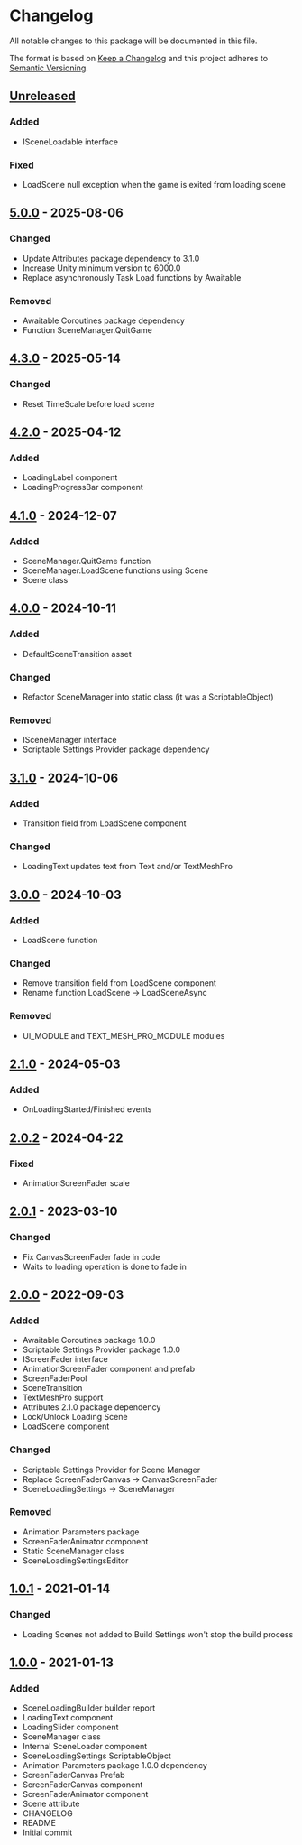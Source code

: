 # Changelog
All notable changes to this package will be documented in this file.

The format is based on [Keep a Changelog](http://keepachangelog.com/en/1.0.0/)
and this project adheres to [Semantic Versioning](http://semver.org/spec/v2.0.0.html).

## [Unreleased]
### Added
- ISceneLoadable interface

### Fixed
- LoadScene null exception when the game is exited from loading scene

## [5.0.0] - 2025-08-06
### Changed
- Update Attributes package dependency to 3.1.0
- Increase Unity minimum version to 6000.0
- Replace asynchronously Task Load functions by Awaitable

### Removed
- Awaitable Coroutines package dependency
- Function SceneManager.QuitGame

## [4.3.0] - 2025-05-14
### Changed
- Reset TimeScale before load scene

## [4.2.0] - 2025-04-12
### Added
- LoadingLabel component
- LoadingProgressBar component

## [4.1.0] - 2024-12-07
### Added
- SceneManager.QuitGame function
- SceneManager.LoadScene functions using Scene
- Scene class

## [4.0.0] - 2024-10-11
### Added
- DefaultSceneTransition asset

### Changed
- Refactor SceneManager into static class (it was a ScriptableObject)

### Removed
- ISceneManager interface
- Scriptable Settings Provider package dependency

## [3.1.0] - 2024-10-06
### Added
- Transition field from LoadScene component

### Changed
- LoadingText updates text from Text and/or TextMeshPro

## [3.0.0] - 2024-10-03
### Added
- LoadScene function

### Changed
- Remove transition field from LoadScene component
- Rename function LoadScene -> LoadSceneAsync

### Removed
- UI_MODULE and TEXT_MESH_PRO_MODULE modules

## [2.1.0] - 2024-05-03
### Added
- OnLoadingStarted/Finished events

## [2.0.2] - 2024-04-22
### Fixed
- AnimationScreenFader scale

## [2.0.1] - 2023-03-10
### Changed
- Fix CanvasScreenFader fade in code
- Waits to loading operation is done to fade in

## [2.0.0] - 2022-09-03
### Added
- Awaitable Coroutines package 1.0.0
- Scriptable Settings Provider package 1.0.0
- IScreenFader interface
- AnimationScreenFader component and prefab
- ScreenFaderPool
- SceneTransition
- TextMeshPro support
- Attributes 2.1.0 package dependency
- Lock/Unlock Loading Scene
- LoadScene component

### Changed
- Scriptable Settings Provider for Scene Manager 
- Replace ScreenFaderCanvas -> CanvasScreenFader
- SceneLoadingSettings -> SceneManager

### Removed
- Animation Parameters package
- ScreenFaderAnimator component
- Static SceneManager class
- SceneLoadingSettingsEditor

## [1.0.1] - 2021-01-14
### Changed
- Loading Scenes not added to Build Settings won't stop the build process

## [1.0.0] - 2021-01-13
### Added
- SceneLoadingBuilder builder report
- LoadingText component
- LoadingSlider component
- SceneManager class
- Internal SceneLoader component
- SceneLoadingSettings ScriptableObject
- Animation Parameters package 1.0.0 dependency
- ScreenFaderCanvas Prefab
- ScreenFaderCanvas component
- ScreenFaderAnimator component
- Scene attribute
- CHANGELOG
- README
- Initial commit

[Unreleased]: https://github.com/HyagoOliveira/SceneManagement/compare/5.0.0...main
[5.0.0]: https://github.com/HyagoOliveira/SceneManagement/tree/4.3.0/
[4.3.0]: https://github.com/HyagoOliveira/SceneManagement/tree/4.3.0/
[4.2.0]: https://github.com/HyagoOliveira/SceneManagement/tree/4.2.0/
[4.1.0]: https://github.com/HyagoOliveira/SceneManagement/tree/4.1.0/
[4.0.0]: https://github.com/HyagoOliveira/SceneManagement/tree/4.0.0/
[3.1.0]: https://github.com/HyagoOliveira/SceneManagement/tree/3.1.0/
[3.0.0]: https://github.com/HyagoOliveira/SceneManagement/tree/3.0.0/
[2.1.0]: https://github.com/HyagoOliveira/SceneManagement/tree/2.1.0/
[2.0.2]: https://github.com/HyagoOliveira/SceneManagement/tree/2.0.2/
[2.0.1]: https://github.com/HyagoOliveira/SceneManagement/tree/2.0.1/
[2.0.0]: https://github.com/HyagoOliveira/SceneManagement/tree/2.0.0/
[1.0.1]: https://github.com/HyagoOliveira/SceneManagement/tree/1.0.1/
[1.0.0]: https://github.com/HyagoOliveira/SceneManagement/tree/1.0.0/